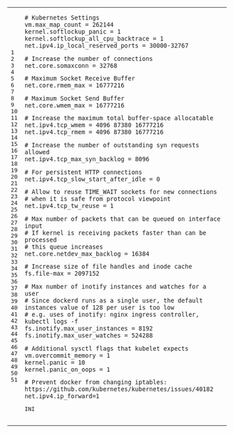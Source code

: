 <table><tbody><tr><td><pre><span>1</span><br><span>2</span><br><span>3</span><br><span>4</span><br><span>5</span><br><span>6</span><br><span>7</span><br><span>8</span><br><span>9</span><br><span>10</span><br><span>11</span><br><span>12</span><br><span>13</span><br><span>14</span><br><span>15</span><br><span>16</span><br><span>17</span><br><span>18</span><br><span>19</span><br><span>20</span><br><span>21</span><br><span>22</span><br><span>23</span><br><span>24</span><br><span>25</span><br><span>26</span><br><span>27</span><br><span>28</span><br><span>29</span><br><span>30</span><br><span>31</span><br><span>32</span><br><span>33</span><br><span>34</span><br><span>35</span><br><span>36</span><br><span>37</span><br><span>38</span><br><span>39</span><br><span>40</span><br><span>41</span><br><span>42</span><br><span>43</span><br><span>44</span><br><span>45</span><br><span>46</span><br><span>47</span><br><span>48</span><br><span>49</span><br><span>50</span><br><span>51</span><br></pre></td><td><pre><code><span># Kubernetes Settings</span><br><span>vm.max_map_count</span> = <span>262144</span><br><span>kernel.softlockup_panic</span> = <span>1</span><br><span>kernel.softlockup_all_cpu_backtrace</span> = <span>1</span><br><span>net.ipv4.ip_local_reserved_ports</span> = <span>30000</span>-<span>32767</span><p><span># Increase the number of connections</span><br><span>net.core.somaxconn</span> = <span>32768</span></p><p><span># Maximum Socket Receive Buffer</span><br><span>net.core.rmem_max</span> = <span>16777216</span></p><p><span># Maximum Socket Send Buffer</span><br><span>net.core.wmem_max</span> = <span>16777216</span></p><p><span># Increase the maximum total buffer-space allocatable</span><br><span>net.ipv4.tcp_wmem</span> = <span>4096</span> <span>87380</span> <span>16777216</span><br><span>net.ipv4.tcp_rmem</span> = <span>4096</span> <span>87380</span> <span>16777216</span></p><p><span># Increase the number of outstanding syn requests allowed</span><br><span>net.ipv4.tcp_max_syn_backlog</span> = <span>8096</span></p><p><span># For persistent HTTP connections</span><br><span>net.ipv4.tcp_slow_start_after_idle</span> = <span>0</span></p><p><span># Allow to reuse TIME_WAIT sockets for new connections</span><br><span># when it is safe from protocol viewpoint</span><br><span>net.ipv4.tcp_tw_reuse</span> = <span>1</span></p><p><span># Max number of packets that can be queued on interface input</span><br><span># If kernel is receiving packets faster than can be processed</span><br><span># this queue increases</span><br><span>net.core.netdev_max_backlog</span> = <span>16384</span></p><p><span># Increase size of file handles and inode cache</span><br><span>fs.file-max</span> = <span>2097152</span></p><p><span># Max number of inotify instances and watches for a user</span><br><span># Since dockerd runs as a single user, the default instances value of 128 per user is too low</span><br><span># e.g. uses of inotify: nginx ingress controller, kubectl logs -f</span><br><span>fs.inotify.max_user_instances</span> = <span>8192</span><br><span>fs.inotify.max_user_watches</span> = <span>524288</span></p><p><span># Additional sysctl flags that kubelet expects</span><br><span>vm.overcommit_memory</span> = <span>1</span><br><span>kernel.panic</span> = <span>10</span><br><span>kernel.panic_on_oops</span> = <span>1</span></p><p><span># Prevent docker from changing iptables: https://github.com/kubernetes/kubernetes/issues/40182</span><br><span>net.ipv4.ip_forward</span>=<span>1</span></p></code><p><i></i>INI</p></pre></td></tr></tbody></table>